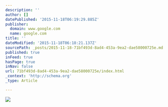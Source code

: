 ```yaml
---
description: ''
author: []
datePublished: '2015-11-18T06:19:29.885Z'
publisher:
  domain: www.google.com
  name: google.com
title: ''
dateModified: '2015-11-18T06:18:21.137Z'
sourcePath: _posts/2015-11-18-71bf493d-8ad4-453a-9ea2-dae58000725e.md
published: true
inFeed: true
hasPage: true
inNav: false
url: 71bf493d-8ad4-453a-9ea2-dae58000725e/index.html
_context: 'http://schema.org'
_type: Article

---
```

![](https://encrypted-tbn3.gstatic.com/images?q=tbn:ANd9GcRL9SCnTpZ5fe7SiTyJKr6dGAJgP_kPB2fB_BR6BJkMDMgtCz7f)